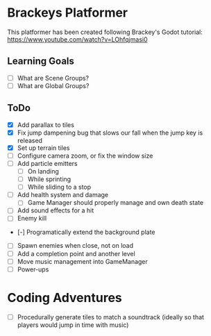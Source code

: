 # Brackeys Platformer

This platformer has been created following Brackey's Godot tutorial:
	https://www.youtube.com/watch?v=LOhfqjmasi0

## Learning Goals

- [ ] What are Scene Groups?
- [ ] What are Global Groups?

## ToDo

- [x] Add parallax to tiles
- [x] Fix jump dampening bug that slows our fall when the jump key is released
- [x] Set up terrain tiles
- [ ] Configure camera zoom, or fix the window size
- [ ] Add particle emitters
	- [ ] On landing
	- [ ] While sprinting
	- [ ] While sliding to a stop
- [ ] Add health system and damage
	- [ ] Game Manager should properly manage and own death state
- [ ] Add sound effects for a hit
- [ ] Enemy kill
- [-] Programatically extend the background plate
- [ ] Spawn enemies when close, not on load
- [ ] Add a completion point and another level
- [ ] Move music management into GameManager
- [ ] Power-ups

# Coding Adventures

- [ ] Procedurally generate tiles to match a soundtrack (ideally so that players
	  would jump in time with music)

